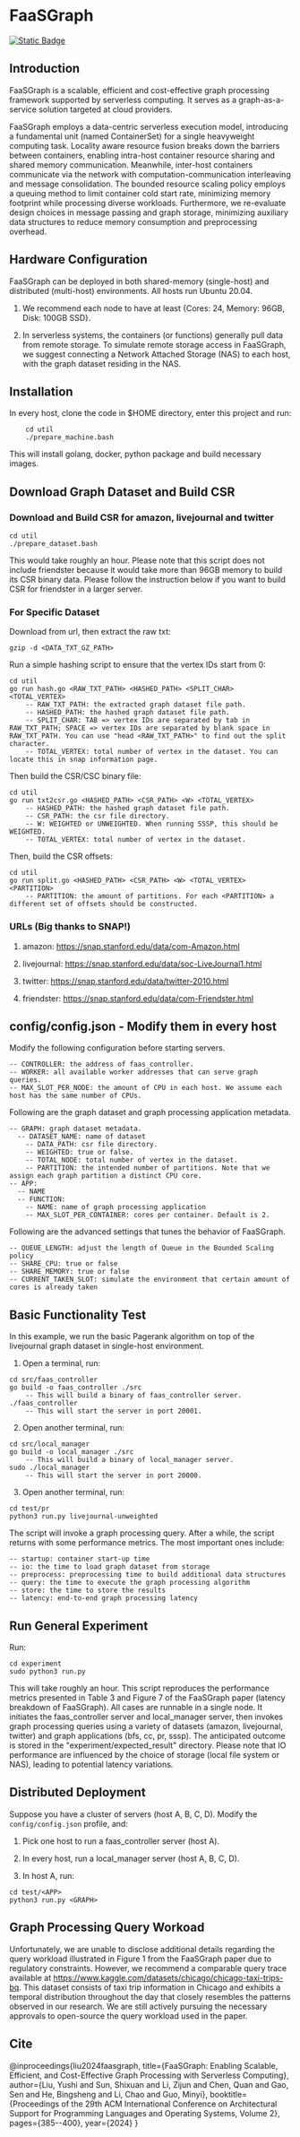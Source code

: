 # FaaSGraph

[![Static Badge](https://img.shields.io/badge/Organization_Website-EPCC-purple)](http://epcc.sjtu.edu.cn)

## Introduction

FaaSGraph is a scalable, efficient and cost-effective graph processing framework supported by serverless computing. It serves as a graph-as-a-service solution targeted at cloud providers.

FaaSGraph employs a data-centric serverless execution model, introducing a fundamental unit (named ContainerSet) for a single heavyweight computing task. Locality aware resource fusion breaks down the barriers between containers, enabling intra-host container resource sharing and shared memory communication. Meanwhile, inter-host containers communicate via the network with computation-communication interleaving and message consolidation. The bounded resource scaling policy employs a queuing method to limit container cold start rate, minimizing memory footprint while processing diverse workloads. Furthermore, we re-evaluate design choices in message passing and graph storage, minimizing auxiliary data structures to reduce memory consumption and preprocessing overhead. 

## Hardware Configuration

FaaSGraph can be deployed in both shared-memory (single-host) and distributed (multi-host) environments. All hosts run Ubuntu 20.04.

1) We recommend each node to have at least {Cores: 24, Memory: 96GB, Disk: 100GB SSD}.

2) In serverless systems, the containers (or functions) generally pull data from remote storage. To simulate remote storage access in FaaSGraph, we suggest connecting a Network Attached Storage (NAS) to each host, with the graph dataset residing in the NAS.

## Installation

In every host, clone the code in $HOME directory, enter this project and run:

```
    cd util
    ./prepare_machine.bash
```
This will install golang, docker, python package and build necessary images.

## Download Graph Dataset and Build CSR

### Download and Build CSR for amazon, livejournal and twitter

```
cd util
./prepare_dataset.bash
```

This would take roughly an hour. Please note that this script does not include friendster because it would take more than 96GB memory to build its CSR binary data. Please follow the instruction below if you want to build CSR for friendster in a larger server.

### For Specific Dataset

Download from url, then extract the raw txt: 

```
gzip -d <DATA_TXT_GZ_PATH>
```

Run a simple hashing script to ensure that the vertex IDs start from 0:

```
cd util
go run hash.go <RAW_TXT_PATH> <HASHED_PATH> <SPLIT_CHAR> <TOTAL_VERTEX>
    -- RAW_TXT_PATH: the extracted graph dataset file path.
    -- HASHED_PATH: the hashed graph dataset file path.
    -- SPLIT_CHAR: TAB => vertex IDs are separated by tab in RAW_TXT_PATH; SPACE => vertex IDs are separated by blank space in RAW_TXT_PATH. You can use "head <RAW_TXT_PATH>" to find out the split character.
    -- TOTAL_VERTEX: total number of vertex in the dataset. You can locate this in snap information page.
```

Then build the CSR/CSC binary file: 

```
cd util
go run txt2csr.go <HASHED_PATH> <CSR_PATH> <W> <TOTAL_VERTEX>
    -- HASHED_PATH: the hashed graph dataset file path.
    -- CSR_PATH: the csr file directory.
    -- W: WEIGHTED or UNWEIGHTED. When running SSSP, this should be WEIGHTED.
    -- TOTAL_VERTEX: total number of vertex in the dataset.
```

Then, build the CSR offsets:

```
cd util
go run split.go <HASHED_PATH> <CSR_PATH> <W> <TOTAL_VERTEX> <PARTITION>
    -- PARTITION: the amount of partitions. For each <PARTITION> a different set of offsets should be constructed.
```

### URLs (Big thanks to SNAP!)

1) amazon: https://snap.stanford.edu/data/com-Amazon.html

2) livejournal: https://snap.stanford.edu/data/soc-LiveJournal1.html

3) twitter: https://snap.stanford.edu/data/twitter-2010.html

4) friendster: https://snap.stanford.edu/data/com-Friendster.html


## config/config.json - Modify them in every host

Modify the following configuration before starting servers.

```
-- CONTROLLER: the address of faas_controller.
-- WORKER: all available worker addresses that can serve graph queries.
-- MAX_SLOT_PER_NODE: the amount of CPU in each host. We assume each host has the same number of CPUs.
```

Following are the graph dataset and graph processing application metadata.

```
-- GRAPH: graph dataset metadata.
  -- DATASET_NAME: name of dataset
    -- DATA_PATH: csr file directory.
    -- WEIGHTED: true or false.
    -- TOTAL_NODE: total number of vertex in the dataset.
    -- PARTITION: the intended number of partitions. Note that we assign each graph partition a distinct CPU core.
-- APP:
  -- NAME
  -- FUNCTION:
    -- NAME: name of graph processing application
    -- MAX_SLOT_PER_CONTAINER: cores per container. Default is 2.
```

Following are the advanced settings that tunes the behavior of FaaSGraph.

```
-- QUEUE_LENGTH: adjust the length of Queue in the Bounded Scaling policy
-- SHARE_CPU: true or false
-- SHARE_MEMORY: true or false
-- CURRENT_TAKEN_SLOT: simulate the environment that certain amount of cores is already taken
```

## Basic Functionality Test

In this example, we run the basic Pagerank algorithm on top of the livejournal graph dataset in single-host environment.

1) Open a terminal, run:

```
cd src/faas_controller
go build -o faas_controller ./src
    -- This will build a binary of faas_controller server.
./faas_controller
    -- This will start the server in port 20001.
```

2) Open another terminal, run:

```
cd src/local_manager
go build -o local_manager ./src
    -- This will build a binary of local_manager server.
sudo ./local_manager
    -- This will start the server in port 20000.
```

3) Open another terminal, run:

```
cd test/pr
python3 run.py livejournal-unweighted
```

The script will invoke a graph processing query. After a while, the script returns with some performance metrics. The most important ones include:

```
-- startup: container start-up time
-- io: the time to load graph dataset from storage
-- preprocess: preprocessing time to build additional data structures
-- query: the time to execute the graph processing algorithm
-- store: the time to store the results
-- latency: end-to-end graph processing latency
```

## Run General Experiment

Run: 

```
cd experiment
sudo python3 run.py
```

This will take roughly an hour. This script reproduces the performance metrics presented in Table 3 and Figure 7 of the FaaSGraph paper (latency breakdown of FaaSGraph). All cases are runnable in a single node. It initiates the faas_controller server and local_manager server, then invokes graph processing queries using a variety of datasets (amazon, livejournal, twitter) and graph applications (bfs, cc, pr, sssp). The anticipated outcome is stored in the "experiment/expected_result" directory. Please note that IO performance are influenced by the choice of storage (local file system or NAS), leading to potential latency variations.

## Distributed Deployment

Suppose you have a cluster of servers (host A, B, C, D). Modify the ```config/config.json``` profile, and:

1) Pick one host to run a faas_controller server (host A).

2) In every host, run a local_manager server (host A, B, C, D).

3) In host A, run:

```
cd test/<APP>
python3 run.py <GRAPH>
```

## Graph Processing Query Workoad

Unfortunately, we are unable to disclose additional details regarding the query workload illustrated in Figure 1 from the FaaSGraph paper due to regulatory constraints. However, we recommend a comparable query trace available at https://www.kaggle.com/datasets/chicago/chicago-taxi-trips-bq. This dataset consists of taxi trip information in Chicago and exhibits a temporal distribution throughout the day that closely resembles the patterns observed in our research. We are still actively pursuing the necessary approvals to open-source the query workload used in the paper.

## Cite

@inproceedings{liu2024faasgraph,
  title={FaaSGraph: Enabling Scalable, Efficient, and Cost-Effective Graph Processing with Serverless Computing},
  author={Liu, Yushi and Sun, Shixuan and Li, Zijun and Chen, Quan and Gao, Sen and He, Bingsheng and Li, Chao and Guo, Minyi},
  booktitle={Proceedings of the 29th ACM International Conference on Architectural Support for Programming Languages and Operating Systems, Volume 2},
  pages={385--400},
  year={2024}
}
